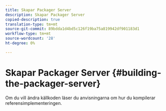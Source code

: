 ```yaml
---
title: Skapar Packager Server
description: Skapar Packager Server
copied-description: true
translation-type: tm+mt
source-git-commit: 89bdda1d4bd5c126f19ba75a819942df901183d1
workflow-type: tm+mt
source-wordcount: '28'
ht-degree: 0%

---
```



# Skapar Packager Server {#building-the-packager-server}

Om du vill ändra källkoden läser du anvisningarna om hur du kompilerar referensimplementeringen.
